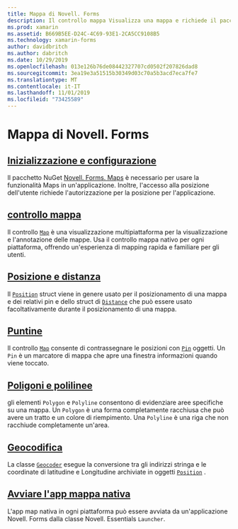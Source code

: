 ```yaml
---
title: Mappa di Novell. Forms
description: Il controllo mappa Visualizza una mappa e richiede il pacchetto NuGet Novell. Forms. maps.
ms.prod: xamarin
ms.assetid: B669B5EE-D24C-4C69-93E1-2CA5CC9108B5
ms.technology: xamarin-forms
author: davidbritch
ms.author: dabritch
ms.date: 10/29/2019
ms.openlocfilehash: 013e126b76de08442327707cd0502f207826dad8
ms.sourcegitcommit: 3ea19e3a51515b30349d03c70a5b3acd7eca7fe7
ms.translationtype: MT
ms.contentlocale: it-IT
ms.lasthandoff: 11/01/2019
ms.locfileid: "73425589"
---
```

# <a name="xamarinforms-map"></a>Mappa di Novell. Forms

## <a name="initialization-and-configurationsetupmd"></a>[Inizializzazione e configurazione](setup.md)

Il pacchetto NuGet [Novell. Forms. Maps](https://www.nuget.org/packages/Xamarin.Forms.Maps/) è necessario per usare la funzionalità Maps in un'applicazione. Inoltre, l'accesso alla posizione dell'utente richiede l'autorizzazione per la posizione per l'applicazione.

## <a name="map-controlmapmd"></a>[controllo mappa](map.md)

Il controllo [`Map`](xref:Xamarin.Forms.Maps.Map) è una visualizzazione multipiattaforma per la visualizzazione e l'annotazione delle mappe. Usa il controllo mappa nativo per ogni piattaforma, offrendo un'esperienza di mapping rapida e familiare per gli utenti.

## <a name="position-and-distanceposition-distancemd"></a>[Posizione e distanza](position-distance.md)

Il [`Position`](xref:Xamarin.Forms.Maps.Position) struct viene in genere usato per il posizionamento di una mappa e dei relativi pin e dello struct di [`Distance`](xref:Xamarin.Forms.Maps.Distance) che può essere usato facoltativamente durante il posizionamento di una mappa.

## <a name="pinspinsmd"></a>[Puntine](pins.md)

Il controllo [`Map`](xref:Xamarin.Forms.Maps.Map) consente di contrassegnare le posizioni con [`Pin`](xref:Xamarin.Forms.Maps.Pin) oggetti. Un `Pin` è un marcatore di mappa che apre una finestra informazioni quando viene toccato.

## <a name="polygons-and-polylinespolygonsmd"></a>[Poligoni e polilinee](polygons.md)

gli elementi `Polygon` e `Polyline` consentono di evidenziare aree specifiche su una mappa. Un `Polygon` è una forma completamente racchiusa che può avere un tratto e un colore di riempimento. Una `Polyline` è una riga che non racchiude completamente un'area.

## <a name="geocodinggeocodermd"></a>[Geocodifica](geocoder.md)

La classe [`Geocoder`](xref:Xamarin.Forms.Maps.Geocoder) esegue la conversione tra gli indirizzi stringa e le coordinate di latitudine e Longitudine archiviate in oggetti [`Position`](xref:Xamarin.Forms.Maps.Position) .

## <a name="launch-the-native-map-appnative-map-appmd"></a>[Avviare l'app mappa nativa](native-map-app.md)

L'app map nativa in ogni piattaforma può essere avviata da un'applicazione Novell. Forms dalla classe Novell. Essentials `Launcher`.
